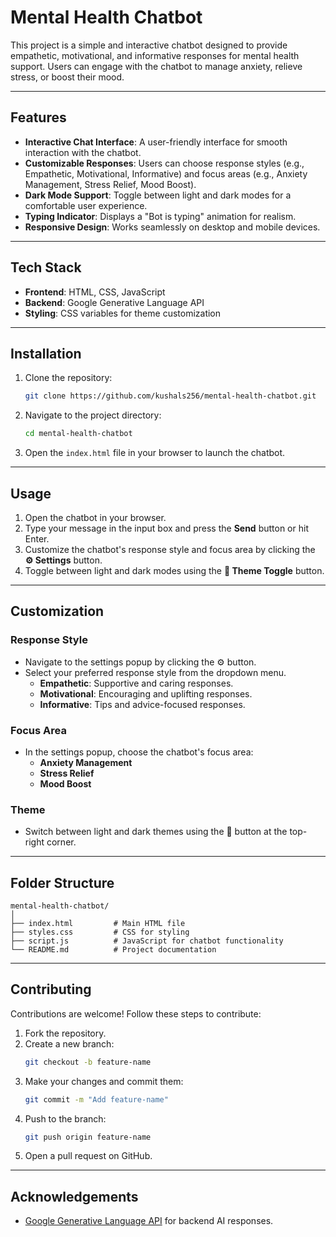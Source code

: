 # Mental Health Chatbot

This project is a simple and interactive chatbot designed to provide empathetic, motivational, and informative responses for mental health support. Users can engage with the chatbot to manage anxiety, relieve stress, or boost their mood.

---

## Features

- **Interactive Chat Interface**: A user-friendly interface for smooth interaction with the chatbot.
- **Customizable Responses**: Users can choose response styles (e.g., Empathetic, Motivational, Informative) and focus areas (e.g., Anxiety Management, Stress Relief, Mood Boost).
- **Dark Mode Support**: Toggle between light and dark modes for a comfortable user experience.
- **Typing Indicator**: Displays a "Bot is typing" animation for realism.
- **Responsive Design**: Works seamlessly on desktop and mobile devices.

---

## Tech Stack

- **Frontend**: HTML, CSS, JavaScript
- **Backend**: Google Generative Language API
- **Styling**: CSS variables for theme customization

---

## Installation

1. Clone the repository:
   ```bash
   git clone https://github.com/kushals256/mental-health-chatbot.git
   ```

2. Navigate to the project directory:
   ```bash
   cd mental-health-chatbot
   ```

3. Open the `index.html` file in your browser to launch the chatbot.

---

## Usage

1. Open the chatbot in your browser.
2. Type your message in the input box and press the **Send** button or hit Enter.
3. Customize the chatbot's response style and focus area by clicking the **⚙️ Settings** button.
4. Toggle between light and dark modes using the **🌙 Theme Toggle** button.

---

## Customization

### Response Style
- Navigate to the settings popup by clicking the ⚙️ button.
- Select your preferred response style from the dropdown menu.
  - **Empathetic**: Supportive and caring responses.
  - **Motivational**: Encouraging and uplifting responses.
  - **Informative**: Tips and advice-focused responses.

### Focus Area
- In the settings popup, choose the chatbot's focus area:
  - **Anxiety Management**
  - **Stress Relief**
  - **Mood Boost**

### Theme
- Switch between light and dark themes using the 🌙 button at the top-right corner.

---

## Folder Structure

```
mental-health-chatbot/
│
├── index.html         # Main HTML file
├── styles.css         # CSS for styling
├── script.js          # JavaScript for chatbot functionality
└── README.md          # Project documentation
```

---

## Contributing

Contributions are welcome! Follow these steps to contribute:

1. Fork the repository.
2. Create a new branch:
   ```bash
   git checkout -b feature-name
   ```
3. Make your changes and commit them:
   ```bash
   git commit -m "Add feature-name"
   ```
4. Push to the branch:
   ```bash
   git push origin feature-name
   ```
5. Open a pull request on GitHub.

---

## Acknowledgements

- [Google Generative Language API](https://cloud.google.com/generative-language/) for backend AI responses.


